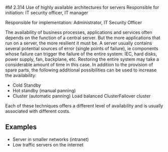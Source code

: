 #M 2.314 Use of highly available architectures for servers
Responsible for initiation: IT security officer, IT manager

Responsible for implementation: Administrator, IT Security Officer

The availability of business processes, applications and services often depends on the function of a central server. But the more applications that run on a server, the more resilient it must be. A server usually contains several potential sources of error (single points of failure), ie components whose failure can trigger the failure of the entire system: IEC, hard disks, power supply, fan, backplane, etc. Restoring the entire system may take a considerable amount of time in this case. In addition to the provision of spare parts, the following additional possibilities can be used to increase the availability:

* Cold Standby
* Hot standby (manual panning)
* Cluster (automatic panning) Load balanced ClusterFailover cluster


Each of these techniques offers a different level of availability and is usually associated with different costs.



## Examples 
* Server in smaller networks (intranet)
* Low traffic servers on the internet




